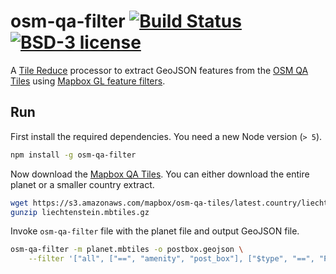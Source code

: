 # osm-qa-filter [![Build Status](https://travis-ci.org/lukasmartinelli/osm-qa-filter.svg?branch=master)](https://travis-ci.org/lukasmartinelli/) [![BSD-3 license](https://img.shields.io/badge/license-BSD--3-blue.svg)](https://tldrlegal.com/license/mit-license)

A [Tile Reduce](https://github.com/mapbox/tile-reduce) processor to extract GeoJSON features from the [OSM QA Tiles](osmlab.github.io/osm-qa-tiles/)
using [Mapbox GL feature filters](https://www.mapbox.com/mapbox-gl-style-spec/#types-filter).

## Run

First install the required dependencies. You need a new Node version (`> 5`).

```bash
npm install -g osm-qa-filter
```

Now download the [Mapbox QA Tiles](https://www.mapbox.com/blog/osm-qa-tiles/).
You can either download the entire planet or a smaller country extract.

```bash
wget https://s3.amazonaws.com/mapbox/osm-qa-tiles/latest.country/liechtenstein.mbtiles.gz
gunzip liechtenstein.mbtiles.gz
```

Invoke `osm-qa-filter` file with the planet file and output GeoJSON file.

```bash
osm-qa-filter -m planet.mbtiles -o postbox.geojson \
    --filter '["all", ["==", "amenity", "post_box"], ["$type", "==", "Point"]]'
```
